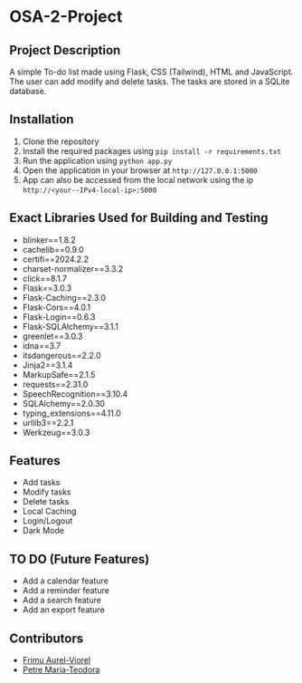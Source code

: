 # OSA-2-Project

## Project Description
A simple To-do list made using Flask, CSS (Tailwind), HTML and JavaScript. The user can add modify and delete tasks. The tasks are stored in a SQLite database.

## Installation
1. Clone the repository
2. Install the required packages using `pip install -r requirements.txt`
3. Run the application using `python app.py`
4. Open the application in your browser at `http://127.0.0.1:5000`
5. App can also be accessed from the local network using the ip `http://<your--IPv4-local-ip>:5000`

## Exact Libraries Used for Building and Testing
- blinker==1.8.2
- cachelib==0.9.0
- certifi==2024.2.2
- charset-normalizer==3.3.2
- click==8.1.7
- Flask==3.0.3
- Flask-Caching==2.3.0
- Flask-Cors==4.0.1
- Flask-Login==0.6.3
- Flask-SQLAlchemy==3.1.1
- greenlet==3.0.3
- idna==3.7
- itsdangerous==2.2.0
- Jinja2==3.1.4
- MarkupSafe==2.1.5
- requests==2.31.0
- SpeechRecognition==3.10.4
- SQLAlchemy==2.0.30
- typing_extensions==4.11.0
- urllib3==2.2.1
- Werkzeug==3.0.3

## Features
- Add tasks
- Modify tasks
- Delete tasks
- Local Caching
- Login/Logout
- Dark Mode

## TO DO (Future Features)
- Add a calendar feature
- Add a reminder feature
- Add a search feature
- Add an export feature

## Contributors
- [Frimu Aurel-Viorel](https://github.com/AurasV)
- [Petre Maria-Teodora](https://github.com/730dora)